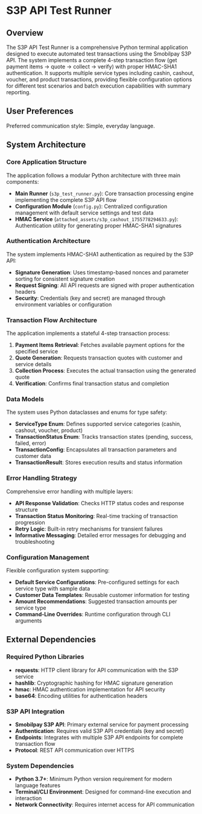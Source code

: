# S3P API Test Runner

## Overview

The S3P API Test Runner is a comprehensive Python terminal application designed to execute automated test transactions using the Smobilpay S3P API. The system implements a complete 4-step transaction flow (get payment items → quote → collect → verify) with proper HMAC-SHA1 authentication. It supports multiple service types including cashin, cashout, voucher, and product transactions, providing flexible configuration options for different test scenarios and batch execution capabilities with summary reporting.

## User Preferences

Preferred communication style: Simple, everyday language.

## System Architecture

### Core Application Structure
The application follows a modular Python architecture with three main components:
- **Main Runner** (`s3p_test_runner.py`): Core transaction processing engine implementing the complete S3P API flow
- **Configuration Module** (`config.py`): Centralized configuration management with default service settings and test data
- **HMAC Service** (`attached_assets/s3p_cashout_1755778294633.py`): Authentication utility for generating proper HMAC-SHA1 signatures

### Authentication Architecture
The system implements HMAC-SHA1 authentication as required by the S3P API:
- **Signature Generation**: Uses timestamp-based nonces and parameter sorting for consistent signature creation
- **Request Signing**: All API requests are signed with proper authentication headers
- **Security**: Credentials (key and secret) are managed through environment variables or configuration

### Transaction Flow Architecture
The application implements a stateful 4-step transaction process:
1. **Payment Items Retrieval**: Fetches available payment options for the specified service
2. **Quote Generation**: Requests transaction quotes with customer and service details
3. **Collection Process**: Executes the actual transaction using the generated quote
4. **Verification**: Confirms final transaction status and completion

### Data Models
The system uses Python dataclasses and enums for type safety:
- **ServiceType Enum**: Defines supported service categories (cashin, cashout, voucher, product)
- **TransactionStatus Enum**: Tracks transaction states (pending, success, failed, error)
- **TransactionConfig**: Encapsulates all transaction parameters and customer data
- **TransactionResult**: Stores execution results and status information

### Error Handling Strategy
Comprehensive error handling with multiple layers:
- **API Response Validation**: Checks HTTP status codes and response structure
- **Transaction Status Monitoring**: Real-time tracking of transaction progression
- **Retry Logic**: Built-in retry mechanisms for transient failures
- **Informative Messaging**: Detailed error messages for debugging and troubleshooting

### Configuration Management
Flexible configuration system supporting:
- **Default Service Configurations**: Pre-configured settings for each service type with sample data
- **Customer Data Templates**: Reusable customer information for testing
- **Amount Recommendations**: Suggested transaction amounts per service type
- **Command-Line Overrides**: Runtime configuration through CLI arguments

## External Dependencies

### Required Python Libraries
- **requests**: HTTP client library for API communication with the S3P service
- **hashlib**: Cryptographic hashing for HMAC signature generation
- **hmac**: HMAC authentication implementation for API security
- **base64**: Encoding utilities for authentication headers

### S3P API Integration
- **Smobilpay S3P API**: Primary external service for payment processing
- **Authentication**: Requires valid S3P API credentials (key and secret)
- **Endpoints**: Integrates with multiple S3P API endpoints for complete transaction flow
- **Protocol**: REST API communication over HTTPS

### System Dependencies
- **Python 3.7+**: Minimum Python version requirement for modern language features
- **Terminal/CLI Environment**: Designed for command-line execution and interaction
- **Network Connectivity**: Requires internet access for API communication